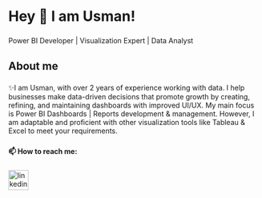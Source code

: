 <h1 align="left">Hey 👋 I am Usman!</h1>

###

<p align="left">Power BI Developer | Visualization Expert | Data Analyst</p>

###

<h2 align="left">About me</h2>

###

<p align="left">✨I am Usman, with over 2 years of experience working with data. I help businesses make data-driven decisions that promote growth by creating, refining, and maintaining dashboards with improved UI/UX.
My main focus is Power BI Dashboards | Reports development & management. However, I am adaptable and proficient with other visualization tools like Tableau & Excel to meet your requirements.</p>

###

<h4 align="left">📫 How to reach me:</h4>

###

<div align="left">
  <a href="https://www.linkedin.com/in/usmansafdar09/" target="_blank">
    <img src="https://img.shields.io/static/v1?message=LinkedIn&logo=linkedin&label=&color=0077B5&logoColor=white&labelColor=&style=for-the-badge" height="40" alt="linkedin logo"  />
  </a>
</div>

###
